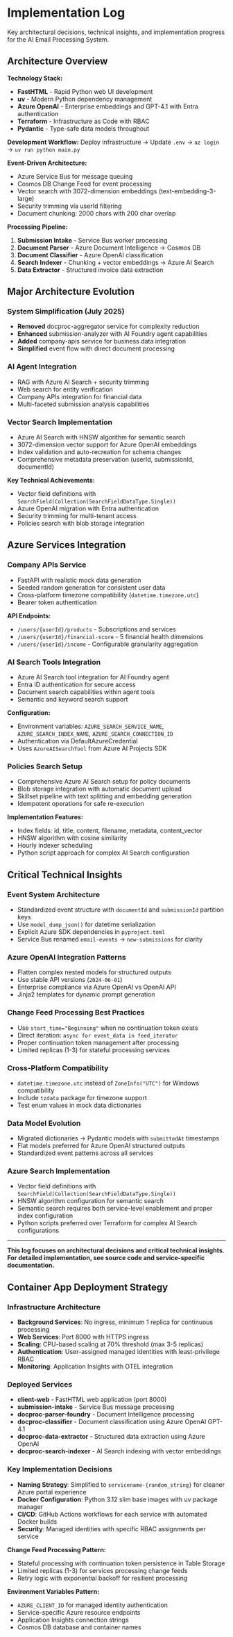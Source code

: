 # Implementation Log

Key architectural decisions, technical insights, and implementation progress for the AI Email Processing System.

## Architecture Overview

**Technology Stack:**
- **FastHTML** - Rapid Python web UI development
- **uv** - Modern Python dependency management  
- **Azure OpenAI** - Enterprise embeddings and GPT-4.1 with Entra authentication
- **Terraform** - Infrastructure as Code with RBAC
- **Pydantic** - Type-safe data models throughout

**Development Workflow:**
Deploy infrastructure → Update `.env` → `az login` → `uv run python main.py`

**Event-Driven Architecture:**
- Azure Service Bus for message queuing
- Cosmos DB Change Feed for event processing
- Vector search with 3072-dimension embeddings (text-embedding-3-large)
- Security trimming via userId filtering
- Document chunking: 2000 chars with 200 char overlap

**Processing Pipeline:**
1. **Submission Intake** - Service Bus worker processing
2. **Document Parser** - Azure Document Intelligence → Cosmos DB  
3. **Document Classifier** - Azure OpenAI classification
4. **Search Indexer** - Chunking + vector embeddings → Azure AI Search
5. **Data Extractor** - Structured invoice data extraction

## Major Architecture Evolution

### System Simplification (July 2025)
- **Removed** docproc-aggregator service for complexity reduction
- **Enhanced** submission-analyzer with AI Foundry agent capabilities
- **Added** company-apis service for business data integration
- **Simplified** event flow with direct document processing

### AI Agent Integration
- RAG with Azure AI Search + security trimming
- Web search for entity verification
- Company APIs integration for financial data
- Multi-faceted submission analysis capabilities

### Vector Search Implementation
- Azure AI Search with HNSW algorithm for semantic search
- 3072-dimension vector support for Azure OpenAI embeddings
- Index validation and auto-recreation for schema changes
- Comprehensive metadata preservation (userId, submissionId, documentId)

**Key Technical Achievements:**
- Vector field definitions with `SearchField(Collection(SearchFieldDataType.Single))`
- Azure OpenAI migration with Entra authentication
- Security trimming for multi-tenant access
- Policies search with blob storage integration

## Azure Services Integration

### Company APIs Service
- FastAPI with realistic mock data generation
- Seeded random generation for consistent user data
- Cross-platform timezone compatibility (`datetime.timezone.utc`)
- Bearer token authentication

**API Endpoints:**
- `/users/{userId}/products` - Subscriptions and services
- `/users/{userId}/financial-score` - 5 financial health dimensions  
- `/users/{userId}/income` - Configurable granularity aggregation

### AI Search Tools Integration
- Azure AI Search tool integration for AI Foundry agent
- Entra ID authentication for secure access
- Document search capabilities within agent tools
- Semantic and keyword search support

**Configuration:**
- Environment variables: `AZURE_SEARCH_SERVICE_NAME`, `AZURE_SEARCH_INDEX_NAME`, `AZURE_SEARCH_CONNECTION_ID`
- Authentication via DefaultAzureCredential
- Uses `AzureAISearchTool` from Azure AI Projects SDK

### Policies Search Setup
- Comprehensive Azure AI Search setup for policy documents
- Blob storage integration with automatic document upload
- Skillset pipeline with text splitting and embedding generation
- Idempotent operations for safe re-execution

**Implementation Features:**
- Index fields: id, title, content, filename, metadata, content_vector
- HNSW algorithm with cosine similarity
- Hourly indexer scheduling
- Python script approach for complex AI Search configuration

## Critical Technical Insights

### Event System Architecture
- Standardized event structure with `documentId` and `submissionId` partition keys
- Use `model_dump_json()` for datetime serialization
- Explicit Azure SDK dependencies in `pyproject.toml`
- Service Bus renamed `email-events` → `new-submissions` for clarity

### Azure OpenAI Integration Patterns
- Flatten complex nested models for structured outputs
- Use stable API versions (`2024-06-01`)
- Enterprise compliance via Azure OpenAI vs OpenAI API
- Jinja2 templates for dynamic prompt generation

### Change Feed Processing Best Practices
- Use `start_time="Beginning"` when no continuation token exists
- Direct iteration: `async for event_data in feed_iterator`
- Proper continuation token management after processing
- Limited replicas (1-3) for stateful processing services

### Cross-Platform Compatibility
- `datetime.timezone.utc` instead of `ZoneInfo("UTC")` for Windows compatibility
- Include `tzdata` package for timezone support
- Test enum values in mock data dictionaries

### Data Model Evolution
- Migrated dictionaries → Pydantic models with `submittedAt` timestamps
- Flat models preferred for Azure OpenAI structured outputs
- Standardized event patterns across all services

### Azure Search Implementation
- Vector field definitions with `SearchField(Collection(SearchFieldDataType.Single))`
- HNSW algorithm configuration for semantic search
- Semantic search requires both service-level enablement and proper index configuration
- Python scripts preferred over Terraform for complex AI Search configurations

---

**This log focuses on architectural decisions and critical technical insights. For detailed implementation, see source code and service-specific documentation.**

## Container App Deployment Strategy

### Infrastructure Architecture
- **Background Services**: No ingress, minimum 1 replica for continuous processing
- **Web Services**: Port 8000 with HTTPS ingress
- **Scaling**: CPU-based scaling at 70% threshold (max 3-5 replicas)
- **Authentication**: User-assigned managed identities with least-privilege RBAC
- **Monitoring**: Application Insights with OTEL integration

### Deployed Services
- **client-web** - FastHTML web application (port 8000)
- **submission-intake** - Service Bus message processing
- **docproc-parser-foundry** - Document Intelligence processing
- **docproc-classifier** - Document classification using Azure OpenAI GPT-4.1
- **docproc-data-extractor** - Structured data extraction using Azure OpenAI
- **docproc-search-indexer** - AI Search indexing with vector embeddings

### Key Implementation Decisions
- **Naming Strategy**: Simplified to `servicename-{random_string}` for cleaner Azure portal experience
- **Docker Configuration**: Python 3.12 slim base images with uv package manager
- **CI/CD**: GitHub Actions workflows for each service with automated Docker builds
- **Security**: Managed identities with specific RBAC assignments per service

**Change Feed Processing Pattern:**
- Stateful processing with continuation token persistence in Table Storage
- Limited replicas (1-3) for services processing change feeds
- Retry logic with exponential backoff for resilient processing

**Environment Variables Pattern:**
- `AZURE_CLIENT_ID` for managed identity authentication
- Service-specific Azure resource endpoints
- Application Insights connection strings
- Cosmos DB database and container names
